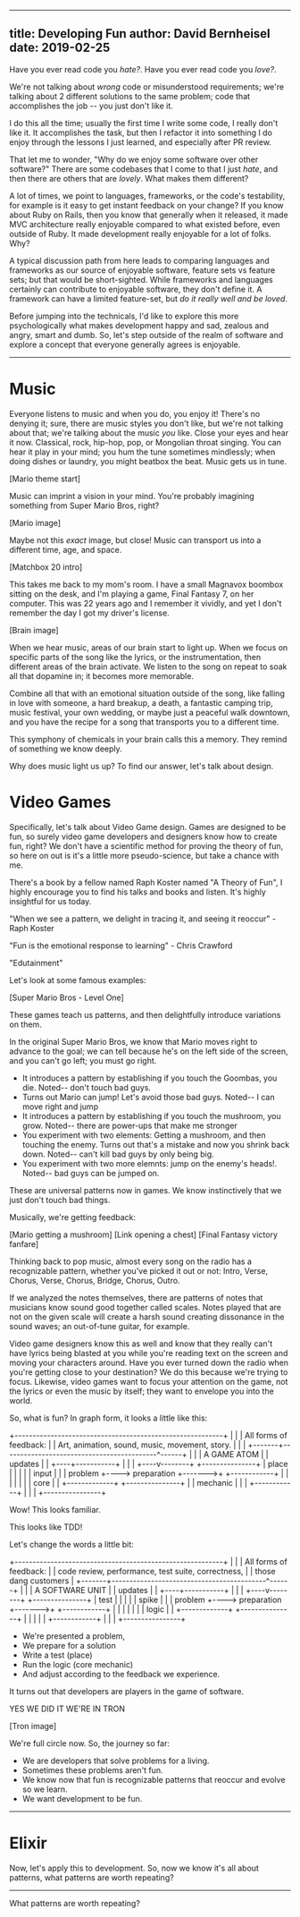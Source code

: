 ----
title: Developing Fun
author: David Bernheisel
date: 2019-02-25
----

Have you ever read code you _hate?_.
Have you ever read code you _love?_.

We're not talking about _wrong_ code or misunderstood requirements; we're talking about 2 different solutions to the same problem; code that accomplishes the job -- you just don't like it.

I do this all the time; usually the first time I write some code, I really don't like it. It accomplishes the task, but then I refactor it into something I do enjoy through the lessons I just learned, and especially after PR review.

That let me to wonder, "Why do we enjoy some software over other software?" There are some codebases that I come to that I just _hate_, and then there are others that are _lovely_. What makes them different?

A lot of times, we point to languages, frameworks, or the code's testability, for example is it easy to get instant feedback on your change? If you know about Ruby on Rails, then you know that generally when it released, it made MVC architecture really enjoyable compared to what existed before, even outside of Ruby. It made development really enjoyable for a lot of folks. Why?

A typical discussion path from here leads to comparing languages and frameworks as our source of enjoyable software, feature sets vs feature sets; but that would be short-sighted. While frameworks and languages certainly can contribute to enjoyable software, they don't define it. A framework can have a limited feature-set, but _do it really well and be loved_.

Before jumping into the technicals, I'd like to explore this more psychologically what makes development happy and sad, zealous and angry, smart and dumb. So, let's step outside of the realm of software and explore a concept that everyone generally agrees is enjoyable.

---

# Music

Everyone listens to music and when you do, you enjoy it! There's no denying it; sure, there are music styles you don't like, but we're not talking about that; we're talking about the music _you_ like. Close your eyes and hear it now. Classical, rock, hip-hop, pop, or Mongolian throat singing. You can hear it play in your mind; you hum the tune sometimes mindlessly; when doing dishes or laundry, you might beatbox the beat. Music gets us in tune.

[Mario theme start]

Music can imprint a vision in your mind. You're probably imagining something from Super Mario Bros, right?

[Mario image]

Maybe not this _exact_ image, but close! Music can transport us into a different time, age, and space.

[Matchbox 20 intro]

This takes me back to my mom's room. I have a small Magnavox boombox sitting on the desk, and I'm playing a game, Final Fantasy 7, on her computer. This was 22 years ago and I remember it vividly, and yet I don't remember the day I got my driver's license.

[Brain image]

When we hear music, areas of our brain start to light up. When we focus on specific parts of the song like the lyrics, or the instrumentation, then different areas of the brain activate. We listen to the song on repeat to soak all that dopamine in; it becomes more memorable.

Combine all that with an emotional situation outside of the song, like falling in love with someone, a hard breakup, a death, a fantastic camping trip, music festival, your own wedding, or maybe just a peaceful walk downtown, and you have the recipe for a song that transports you to a different time.

This symphony of chemicals in your brain calls this a memory. They remind of something we know deeply.

Why does music light us up? To find our answer, let's talk about design.

# Video Games

Specifically, let's talk about Video Game design. Games are designed to be fun, so surely video game developers and designers know how to create fun, right? We don't have a scientific method for proving the theory of fun, so here on out is it's a little more pseudo-science, but take a chance with me.

There's a book by a fellow named Raph Koster named "A Theory of Fun", I highly encourage you to find his talks and books and listen. It's highly insightful for us today.

"When we see a pattern, we delight in tracing it, and seeing it reoccur" - Raph Koster

"Fun is the emotional response to learning" - Chris Crawford

"Edutainment"

Let's look at some famous examples:

[Super Mario Bros - Level One]

These games teach us patterns, and then delightfully introduce variations on them.

In the original Super Mario Bros, we know that Mario moves right to advance to the goal; we can tell because he's on the left side of the screen, and you can't go left; you must go right.

- It introduces a pattern by establishing if you touch the Goombas, you die. Noted-- don't touch bad guys.
- Turns out Mario can jump! Let's avoid those bad guys. Noted-- I can move right and jump
- It introduces a pattern by establishing if you touch the mushroom, you grow. Noted-- there are power-ups that make me stronger
- You experiment with two elements: Getting a mushroom, and then touching the enemy. Turns out that's a mistake and now you shrink back down. Noted-- can't kill bad guys by only being big.
- You experiment with two more elemnts: jump on the enemy's heads!. Noted-- bad guys can be jumped on.

These are universal patterns now in games. We know instinctively that we just don't touch bad things.

Musically, we're getting feedback:

[Mario getting a mushroom]
[Link opening a chest]
[Final Fantasy victory fanfare]

Thinking back to pop music, almost every song on the radio has a recognizable pattern, whether you've picked it out or not: Intro, Verse, Chorus, Verse, Chorus, Bridge, Chorus, Outro.

If we analyzed the notes themselves, there are patterns of notes that musicians know sound good together called scales. Notes played that are not on the given scale will create a harsh sound creating dissonance in the sound waves; an out-of-tune guitar, for example.

Video game designers know this as well and know that they really can't have lyrics being blasted at you while you're reading text on the screen and moving your characters around. Have you ever turned down the radio when you're getting close to your destination? We do this because we're trying to focus. Likewise, video games want to focus your attention on the game, not the lyrics or even the music by itself; they want to envelope you into the world.

So, what is fun? In graph form, it looks a little like this:

+----------------------------------------------------------+
|                                                          |
|              All forms of feedback:                      |
|     Art, animation, sound, music, movement, story.       |
|                                                          |
+-------+-------------------------------------------^------+
        |                                           |
        |                 A GAME ATOM               |
        | updates                                   |
        |                                      +----+-----------+
        |                                      |                |
   +----v--------+    +---------------+        |     place      |
   |             |    |               | input  |                |
   |   problem   +---->  preparation  +------->+ +------------+ |
   |             |    |               |        | |    core    | |
   +-------------+    +---------------+        | |  mechanic  | |
                                               | +------------+ |
                                               |                |
                                               +----------------+

Wow! This looks familiar.

This looks like TDD!

Let's change the words a little bit:

+----------------------------------------------------------+
|                                                          |
|              All forms of feedback:                      |
|      code review, performance, test suite, correctness,  |
|               those dang customers                       |
+-------+-------------------------------------------^------+
        |                                           |
        |                 A SOFTWARE UNIT           |
        | updates                                   |
        |                                      +----+-----------+
        |                                      |                |
   +----v--------+    +---------------+        |      test      |
   |             |    |               | spike  |                |
   |   problem   +---->  preparation  +------->+ +------------+ |
   |             |    |               |        | |   logic    | |
   +-------------+    +---------------+        | |            | |
                                               | +------------+ |
                                               |                |
                                               +----------------+

- We're presented a problem,
- We prepare for a solution
- Write a test (place)
- Run the logic (core mechanic)
- And adjust according to the feedback we experience.


It turns out that developers are players in the game of software.

YES WE DID IT
WE'RE IN TRON

[Tron image]

We're full circle now.
So, the journey so far:

- We are developers that solve problems for a living.
- Sometimes these problems aren't fun.
- We know now that fun is recognizable patterns that reoccur and evolve so we learn.
- We want development to be fun.

---

# Elixir

Now, let's apply this to development. So, now we know it's all about patterns, what patterns are worth repeating?



---

What patterns are worth repeating?

